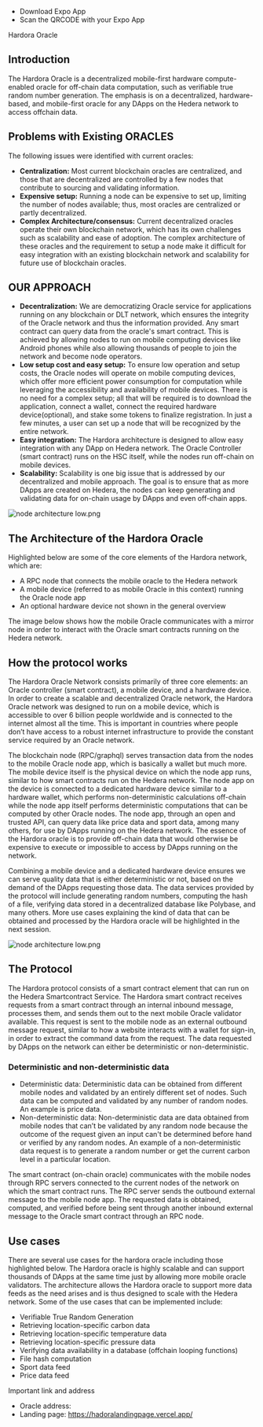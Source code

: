 
   - Download Expo App
   - Scan the QRCODE with your Expo App 
   
   
Hardora Oracle

## Introduction
The Hardora Oracle is a decentralized mobile-first hardware compute-enabled oracle for off-chain data computation, such as verifiable true random number generation. The emphasis is on a decentralized, hardware-based, and mobile-first oracle for any DApps on the Hedera network to access offchain data.

## Problems with Existing ORACLES
The following issues were identified with current oracles:
- **Centralization:**
Most current blockchain oracles are centralized, and those that are decentralized are controlled by a few nodes that contribute to sourcing and validating information.
- **Expensive setup:**
Running a node can be expensive to set up, limiting the number of nodes available; thus, most oracles are centralized or partly decentralized.
- **Complex Architecture/consensus:**
Current decentralized oracles operate their own blockchain network, which has its own challenges such as scalability and ease of adoption. The complex architecture of these oracles and the requirement to setup a node make it difficult for easy integration with an existing blockchain network and scalability for future use of blockchain oracles.

## OUR APPROACH
- **Decentralization:**
We are democratizing Oracle service for applications running on any blockchain or DLT network, which ensures the integrity of the Oracle network and thus the information provided. Any smart contract can query data from the oracle's smart contract. This is achieved by allowing nodes to run on mobile computing devices like Android phones while also allowing thousands of people to join the network and become node operators.
- **Low setup cost and easy setup:**
To ensure low operation and setup costs, the Oracle nodes will operate on mobile computing devices, which offer more efficient power consumption for computation while leveraging the accessibility and availability of mobile devices. There is no need for a complex setup; all that will be required is to download the application, connect a wallet, connect the required hardware device(optional), and stake some tokens to finalize registration. In just a few minutes, a user can set up a node that will be recognized by the entire network.
- **Easy integration:**
The Hardora architecture is designed to allow easy integration with any DApp on Hedera network. The Oracle Controller (smart contract) runs on the HSC itself, while the nodes run off-chain on mobile devices.
- **Scalability:**
Scalability is one big issue that is addressed by our decentralized and mobile approach. The goal is to ensure that as more DApps are created on Hedera, the nodes can keep generating and validating data for on-chain usage by DApps and even off-chain apps.

![node architecture low.png](https://cdn.dorahacks.io/static/files/188a29971c8c29530d0fba74376985e7.png)

## The Architecture of the Hardora Oracle
Highlighted below are some of the core elements of the Hardora network, which are:
- A RPC node that connects the mobile oracle to the Hedera network
- A mobile device (referred to as mobile Oracle in this context) running the Oracle node app
- An optional hardware device not shown in the general overview

The image below shows how the mobile Oracle communicates with a mirror node in order to interact with the Oracle smart contracts running on the Hedera network.

## How the protocol works
The Hardora Oracle Network consists primarily of three core elements: an Oracle controller (smart contract), a mobile device, and a hardware device. In order to create a scalable and decentralized Oracle network, the Hardora Oracle network was designed to run on a mobile device, which is accessible to over 6 billion people worldwide and is connected to the internet almost all the time. This is important in countries where people don’t have access to a robust internet infrastructure to provide the constant service required by an Oracle network.

The blockchain node (RPC/graphql) serves transaction data from the nodes to the mobile Oracle node app, which is basically a wallet but much more. The mobile device itself is the physical device on which the node app runs, similar to how smart contracts run on the Hedera network. The node app on the device is connected to a dedicated hardware device similar to a hardware wallet, which performs non-deterministic calculations off-chain while the node app itself performs deterministic computations that can be computed by other Oracle nodes. The node app, through an open and trusted API, can query data like price data and sport data, among many others, for use by DApps running on the Hedera network.
The essence of the Hardora oracle is to provide off-chain data that would otherwise be expensive to execute or impossible to access by DApps running on the network.

Combining a mobile device and a dedicated hardware device ensures we can serve quality data that is either deterministic or not, based on the demand of the DApps requesting those data. The data services provided by the protocol will include generating random numbers, computing the hash of a file, verifying data stored in a decentralized database like Polybase, and many others.
More use cases explaining the kind of data that can be obtained and processed by the Hardora oracle will be highlighted in the next session.

![node architecture low.png](https://cdn.dorahacks.io/static/files/188a02f84016babf13bc33c4ca6a425a.png)

## The Protocol
The Hardora protocol consists of a smart contract element that can run on the Hedera Smartcontract Service. The Hardora smart contract receives requests from a smart contract through an internal inbound message, processes them, and sends them out to the next mobile Oracle validator available. This request is sent to the mobile node as an external outbound message request, similar to how a website interacts with a wallet for sign-in, in order to extract the command data from the request. The data requested by DApps on the network can either be deterministic or non-deterministic.

### Deterministic and non-deterministic data
- Deterministic data: Deterministic data can be obtained from different mobile nodes and validated by an entirely different set of nodes. Such data can be computed and validated by any number of random nodes. An example is price data.
- Non-deterministic data: Non-deterministic data are data obtained from mobile nodes that can’t be validated by any random node because the outcome of the request given an input can't be determined before hand or verified by any random nodes. An example of a non-deterministic data request is to generate a random number or get the current carbon level in a particular location.

The smart contract (on-chain oracle) communicates with the mobile nodes through RPC servers connected to the current nodes of the network on which the smart contract runs. The RPC server sends the outbound external message to the mobile node app. The requested data is obtained, computed, and verified before being sent through another inbound external message to the Oracle smart contract through an RPC node.

## Use cases
There are several use cases for the hardora oracle including those highlighted below. The Hardora oracle is highly scalable and can support thousands of DApps at the same time just by allowing more mobile oracle validators. The architecture allows the Hardora oracle to support more data feeds as the need arises and is thus designed to scale with the Hedera network. Some of the use cases that can be implemented include:
- Verifiable True Random Generation
- Retrieving location-specific carbon data
- Retrieving location-specific temperature data
- Retrieving location-specific pressure data
- Verifying data availability in a database (offchain looping functions)
- File hash computation
- Sport data feed
- Price data feed

Important link and address
- Oracle address: 
- Landing page: https://hadoralandingpage.vercel.app/
